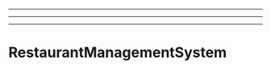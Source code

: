 ----------------------------------------------------
----------------------------------------------------------------------------------------------------
----------------------------------------------------------------------------------------------------
# RestaurantManagementSystem
